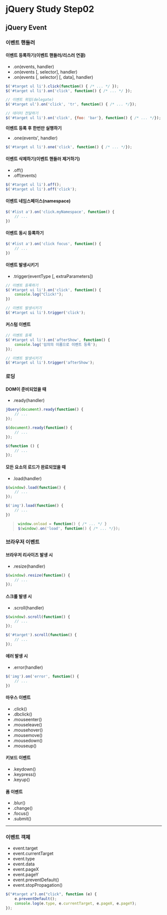 
jQuery Study Step02
=====

## jQuery Event

### 이벤트 핸들러

#### 이벤트 등록하기(이벤트 핸들러/리스러 연결)

* .on(events, handler)
* .on(events [, selector], handler)
* .on(events [, selector]  [, data], handler)

```js
$('#target ul li').click(function() { /* ... */ });
$('#target ul li').on('click', function() { /* ... */ });

// 이벤트 위임(delegate)
$('#target ul').on('click', 'tr', function() { /* ... */});

// 데이터 전달하기
$('#target ul li').on('click', {foo: 'bar'}, function() { /* ... */});
```

**이벤트 등록 후 한번만 실행하기**

* .one(events', handler)

```js
$('#target ul li').one('click', function() { /* ... */});
```

#### 이벤트 삭제하기(이벤트 핸들러 제거하기)

* .off()
* .off(events)

```js
$('#target ul li').off();
$('#target ul li').off('click');
```

#### 이벤트 네임스페이스(namespace)

```js
$('#list a').on('click.myNamespace', function() {
    // ...
})
```

#### 이벤트 동시 등록하기

```js
$('#list a').on('click focus', function() {
    // ...
})
```

#### 이벤트 발생시키기

* .trigger(eventType [, extraParameters])

```js
// 이벤트 등록하기
$('#target ui li').on('click', function() {
    console.log("Click!");
})

// 이벤트 발생시키기
$('#target ui li').trigger('click');
```

#### 커스텀 이벤트

```js
// 이벤트 등록
$('#target ul li').on('afterShow', function() {
    console.log('임의의 이름으로 이벤트 등록');
});

// 이벤트 발생시키기
$('#target ul li').trigger('afterShow');
```

### 로딩

#### DOM이 준비되었을 때

* .ready(handler)

```js
jQuery(document).ready(function() {
    // ...
});

$(document).ready(function() {
    // ...
});

$(function () {
    // ...
});
```

#### 모든 요소의 로드가 완료되었을 때

* .load(handler)

```js
$(window).load(function() {
    // ...
});

$('img').load(function() {
    // ...
})
```

> ```js
> window.onload = function() { /* ... */ }
> $(window).on('load', function() { /* ... */});
> ```

### 브라우저 이벤트

#### 브라우저 리사이즈 발생 시

* .resize(handler)

```js
$(window).resize(function() {
    // ...
});
```

#### 스크롤 발생 시

* .scroll(handler)

```js
$(window).scroll(function() {
    // ...
});

$('#target').scroll(function() {
    // ...
});
```

#### 에러 발생 시

* .error(handler)

```js
$('img').on('error', function() {
    // ...
})
```

#### 마우스 이벤트

* .click()
* .dbclick()
* .mouseenter()
* .mouseleave()
* .mousehover()
* .mousemove()
* .mousedown()
* .mouseup()

#### 키보드 이벤트

* .keydown()
* .keypress()
* .keyup()

#### 폼 이벤트

* .blur()
* .change()
* .focus()
* .submit()

*****

### 이벤트 객체

* event.target
* event.currentTarget
* event.type
* event.data
* event.pageX
* event.pageY
* event.preventDefault()
* event.stopPropagation()

```js
$("#target a").on("click", function (e) {
    e.preventDefault();
    console.log(e.type, e.currentTarget, e.pageX, e.pageY);
});
```